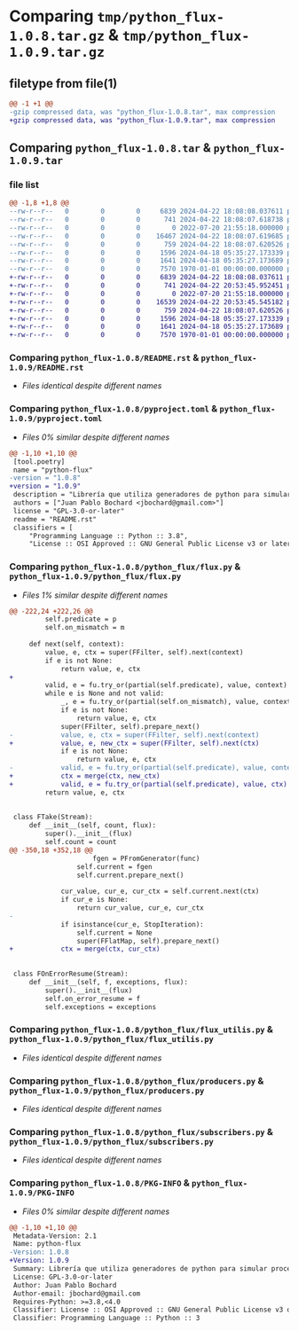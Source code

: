 # Comparing `tmp/python_flux-1.0.8.tar.gz` & `tmp/python_flux-1.0.9.tar.gz`

## filetype from file(1)

```diff
@@ -1 +1 @@
-gzip compressed data, was "python_flux-1.0.8.tar", max compression
+gzip compressed data, was "python_flux-1.0.9.tar", max compression
```

## Comparing `python_flux-1.0.8.tar` & `python_flux-1.0.9.tar`

### file list

```diff
@@ -1,8 +1,8 @@
--rw-r--r--   0        0        0     6839 2024-04-22 18:08:08.037611 python_flux-1.0.8/README.rst
--rw-r--r--   0        0        0      741 2024-04-22 18:08:07.618738 python_flux-1.0.8/pyproject.toml
--rw-r--r--   0        0        0        0 2022-07-20 21:55:18.000000 python_flux-1.0.8/python_flux/__init__.py
--rw-r--r--   0        0        0    16467 2024-04-22 18:08:07.619685 python_flux-1.0.8/python_flux/flux.py
--rw-r--r--   0        0        0      759 2024-04-22 18:08:07.620526 python_flux-1.0.8/python_flux/flux_utilis.py
--rw-r--r--   0        0        0     1596 2024-04-18 05:35:27.173339 python_flux-1.0.8/python_flux/producers.py
--rw-r--r--   0        0        0     1641 2024-04-18 05:35:27.173689 python_flux-1.0.8/python_flux/subscribers.py
--rw-r--r--   0        0        0     7570 1970-01-01 00:00:00.000000 python_flux-1.0.8/PKG-INFO
+-rw-r--r--   0        0        0     6839 2024-04-22 18:08:08.037611 python_flux-1.0.9/README.rst
+-rw-r--r--   0        0        0      741 2024-04-22 20:53:45.952451 python_flux-1.0.9/pyproject.toml
+-rw-r--r--   0        0        0        0 2022-07-20 21:55:18.000000 python_flux-1.0.9/python_flux/__init__.py
+-rw-r--r--   0        0        0    16539 2024-04-22 20:53:45.545182 python_flux-1.0.9/python_flux/flux.py
+-rw-r--r--   0        0        0      759 2024-04-22 18:08:07.620526 python_flux-1.0.9/python_flux/flux_utilis.py
+-rw-r--r--   0        0        0     1596 2024-04-18 05:35:27.173339 python_flux-1.0.9/python_flux/producers.py
+-rw-r--r--   0        0        0     1641 2024-04-18 05:35:27.173689 python_flux-1.0.9/python_flux/subscribers.py
+-rw-r--r--   0        0        0     7570 1970-01-01 00:00:00.000000 python_flux-1.0.9/PKG-INFO
```

### Comparing `python_flux-1.0.8/README.rst` & `python_flux-1.0.9/README.rst`

 * *Files identical despite different names*

### Comparing `python_flux-1.0.8/pyproject.toml` & `python_flux-1.0.9/pyproject.toml`

 * *Files 0% similar despite different names*

```diff
@@ -1,10 +1,10 @@
 [tool.poetry]
 name = "python-flux"
-version = "1.0.8"
+version = "1.0.9"
 description = "Librería que utiliza generadores de python para simular procesamiento de flujo de datos"
 authors = ["Juan Pablo Bochard <jbochard@gmail.com>"]
 license = "GPL-3.0-or-later"
 readme = "README.rst"
 classifiers = [
     "Programming Language :: Python :: 3.8",
     "License :: OSI Approved :: GNU General Public License v3 or later (GPLv3+)",
```

### Comparing `python_flux-1.0.8/python_flux/flux.py` & `python_flux-1.0.9/python_flux/flux.py`

 * *Files 1% similar despite different names*

```diff
@@ -222,24 +222,26 @@
         self.predicate = p
         self.on_mismatch = m
 
     def next(self, context):
         value, e, ctx = super(FFilter, self).next(context)
         if e is not None:
             return value, e, ctx
+
         valid, e = fu.try_or(partial(self.predicate), value, context)
         while e is None and not valid:
             _, e = fu.try_or(partial(self.on_mismatch), value, context)
             if e is not None:
                 return value, e, ctx
             super(FFilter, self).prepare_next()
-            value, e, ctx = super(FFilter, self).next(context)
+            value, e, new_ctx = super(FFilter, self).next(ctx)
             if e is not None:
                 return value, e, ctx
-            valid, e = fu.try_or(partial(self.predicate), value, context)
+            ctx = merge(ctx, new_ctx)
+            valid, e = fu.try_or(partial(self.predicate), value, ctx)
         return value, e, ctx
 
 
 class FTake(Stream):
     def __init__(self, count, flux):
         super().__init__(flux)
         self.count = count
@@ -350,18 +352,18 @@
                     fgen = PFromGenerator(func)
                 self.current = fgen
                 self.current.prepare_next()
 
             cur_value, cur_e, cur_ctx = self.current.next(ctx)
             if cur_e is None:
                 return cur_value, cur_e, cur_ctx
-
             if isinstance(cur_e, StopIteration):
                 self.current = None
                 super(FFlatMap, self).prepare_next()
+            ctx = merge(ctx, cur_ctx)
 
 
 class FOnErrorResume(Stream):
     def __init__(self, f, exceptions, flux):
         super().__init__(flux)
         self.on_error_resume = f
         self.exceptions = exceptions
```

### Comparing `python_flux-1.0.8/python_flux/flux_utilis.py` & `python_flux-1.0.9/python_flux/flux_utilis.py`

 * *Files identical despite different names*

### Comparing `python_flux-1.0.8/python_flux/producers.py` & `python_flux-1.0.9/python_flux/producers.py`

 * *Files identical despite different names*

### Comparing `python_flux-1.0.8/python_flux/subscribers.py` & `python_flux-1.0.9/python_flux/subscribers.py`

 * *Files identical despite different names*

### Comparing `python_flux-1.0.8/PKG-INFO` & `python_flux-1.0.9/PKG-INFO`

 * *Files 0% similar despite different names*

```diff
@@ -1,10 +1,10 @@
 Metadata-Version: 2.1
 Name: python-flux
-Version: 1.0.8
+Version: 1.0.9
 Summary: Librería que utiliza generadores de python para simular procesamiento de flujo de datos
 License: GPL-3.0-or-later
 Author: Juan Pablo Bochard
 Author-email: jbochard@gmail.com
 Requires-Python: >=3.8,<4.0
 Classifier: License :: OSI Approved :: GNU General Public License v3 or later (GPLv3+)
 Classifier: Programming Language :: Python :: 3
```

